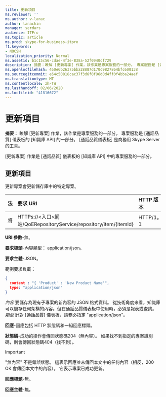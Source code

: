 ```yaml
---
title: 更新項目
ms.reviewer: ''
ms.author: v-lanac
author: lanachin
manager: serdars
audience: ITPro
ms.topic: article
ms.prod: skype-for-business-itpro
f1.keywords:
- NOCSH
localization_priority: Normal
ms.assetid: b1c15c56-cdae-4f3e-838a-52f0940cf729
description: 摘要：瞭解 [更新專案] 作業，該作業是專案服務的一部分。 專案服務是 [通話品質] 儀表板的 [知識庫 API] 的一部分。 [通話品質儀表板] 是商務用 Skype Server 的工具。
ms.openlocfilehash: 460e6b26375bba28887d170c9827864bfc600138
ms.sourcegitcommit: e64c50818cac37f3d6f0f96d0d4ff0f4bba24aef
ms.translationtype: MT
ms.contentlocale: zh-TW
ms.lasthandoff: 02/06/2020
ms.locfileid: "41816672"
---
```

# <a name="update-item"></a>更新項目
 
**摘要：** 瞭解 [更新專案] 作業，該作業是專案服務的一部分。 專案服務是 [通話品質] 儀表板的 [知識庫 API] 的一部分。 [通話品質儀表板] 是商務用 Skype Server 的工具。
  
[更新專案] 作業是 [通話品質] 儀表板的 [知識庫 API] 中的專案服務的一部分。
  
## <a name="update-item"></a>更新項目

更新專案會更新儲存庫中的特定專案。
  

|**法**|**要求 URI**|**HTTP 版本**|
|:-----|:-----|:-----|
|將  <br/> |HTTPs://\<入口\>網站/QoERepositoryService/repository/item/{itemId}  <br/> |HTTP/1。1  <br/> |
   
 **URI 參數**-無。
  
 **要求標頭**-內容類型： application/json。
  
 **要求主體**-JSON。
  
範例要求負載：
  
```json
{
  content : "{ 'Product' : 'New Product Name'",
  type: "application/json"
}
```

 *內容* 要儲存為現有子專案的新內容的 JSON 格式資料。 從技術角度來看，知識庫可以儲存任何架構的內容，但在通話品質儀表板中使用時，必須是報表或查詢。 *類型* 針對 [通話品質] 儀表板，請務必指定 "application/json"。
  
 **回應**-回應包括 HTTP 狀態碼和一組回應標頭。
  
 **狀態碼**-成功的操作會傳回狀態碼204（無內容）。 如果找不到指定的專案識別碼，則會傳回狀態碼404（找不到）。
  
> [!IMPORTANT]
> "無內容" 不是錯誤狀態。 這表示回應並未傳回本文中的任何內容（相反，200 OK 會傳回本文中的內容）。 它表示專案已成功更新。 
  
 **回應標題**-無。
  
 **回應主體**-無。
  

